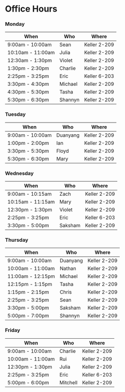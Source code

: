 # Office Hours

### Monday

| When | Who | Where |
| ---- | --- | ----- |
| 9:00am - 10:00am | Sean | Keller 2-209 |
| 10:10am - 11:00am | Julia | Keller 2-209 |
| 12:30am - 1:30pm | Violet | Keller 2-209 |
| 1:30pm - 2:30pm | Charlie | Keller 2-209 |
| 2:25pm - 3:25pm | Eric | Keller 6-203 | 
| 3:30pm - 4:30pm | Michael | Keller 2-209 |
| 4:30pm - 5:30pm | Tasha | Keller 2-209 |
| 5:30pm - 6:30pm | Shannyn | Keller 2-209 |

### Tuesday

| When | Who | Where |
| ---- | --- | ----- |
| 9:00am - 10:00am | Duanyang | Keller 2-209 |
| 1:00pm - 2:00pm | Ian | Keller 2-209 |
| 3:30pm - 5:30pm | Floyd | Keller 2-209 |
| 5:30pm - 6:30pm | Mary | Keller 2-209 |

### Wednesday

| When | Who | Where |
| ---- | --- | ----- |
| 9:00am - 10:15am | Zach | Keller 2-209 |
| 10:15am - 11:15am | Mary | Keller 2-209 |
| 12:30pm - 1:30pm | Violet | Keller 2-209 |
| 2:25pm - 3:25pm | Eric | Keller 6-203 | 
| 3:30pm - 5:00pm | Saksham | Keller 2-209 |

### Thursday

| When | Who | Where |
| ---- | --- | ----- |
| 9:00am - 10:00am | Duanyang | Keller 2-209 |
| 10:00am - 11:00am | Nathan | Keller 2-209 |
| 11:00am - 12:15pm | Michael | Keller 2-209 |
| 12:15pm - 1:15pm | Tasha | Keller 2-209 |
| 1:15pm - 2:15pm | Chris | Keller 2-209 |
| 2:25pm - 3:25pm | Sean | Keller 2-209 |
| 3:30pm - 5:00pm | Saksham | Keller 2-209 |
| 5:00pm - 7:00pm | Shannyn | Keller 2-209 |

### Friday

| When | Who | Where |
| ---- | --- | ----- |
| 9:00am - 10:00am | Charlie | Keller 2-209 |
| 10:00am - 11:00am | Rui | Keller 2-209 |
| 12:30pm - 1:30pm | Julia | Keller 2-209 |
| 2:25pm - 3:25pm | Eric | Keller 6-203 | 
| 5:00pm - 6:00pm | Mitchell | Keller 2-209 |
